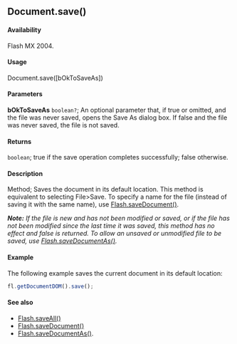 ## Document.save()

#### Availability

Flash MX 2004.

#### Usage

Document.save([bOkToSaveAs])

#### Parameters

**bOkToSaveAs** `boolean?`; An optional parameter that, if true or omitted, and the file was never saved, opens the Save As dialog box. If false and the file was never saved, the file is not saved.

#### Returns

`boolean`; true if the save operation completes successfully; false otherwise.

#### Description

Method; Saves the document in its default location. This method is equivalent to selecting File>Save. To specify a name for the file (instead of saving it with the same name), use [Flash.saveDocument()](../Flash_object/Flash64.md).

***Note:** If the file is new and has not been modified or saved, or if the file has not been modified since the last time it was saved, this method has no effect and false is returned. To allow an unsaved or unmodified file to be saved, use [Flash.saveDocumentAs()](../Flash_object/Flash65.md).*

#### Example

The following example saves the current document in its default location:

```javascript
fl.getDocumentDOM().save();
```

#### See also

- [Flash.saveAll()](../Flash_object/Flash63.md)
- [Flash.saveDocument()](../Flash_object/Flash64.md)
- [Flash.saveDocumentAs()](../Flash_object/Flash65.md).
